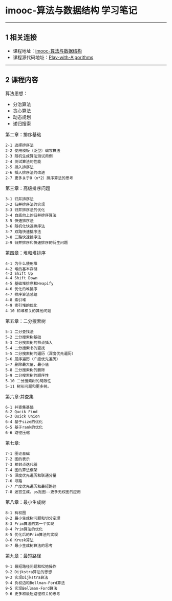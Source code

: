 # imooc-算法与数据结构 学习笔记

---
## 1 相关连接

- 课程地址：[imooc-算法与数据结构](http://coding.imooc.com/class/71.html) 
- 课程源代码地址：[Play-with-Algorithms](https://github.com/liuyubobobo/Play-with-Algorithms)

---
## 2 课程内容

算法思想：

- 分治算法
- 贪心算法
- 动态规划
- 递归搜索

第二章：排序基础

	2-1 选择排序法
	2-2 使用模板（泛型）编写算法
	2-3 随机生成算法测试用例
	2-4 测试算法的性能
	2-5 插入排序法
	2-6 插入排序法的改进
	2-7 更多关于O（n*2）排序算法的思考
	
第三章：高级排序问题

	3-1 归并排序法
	3-2 归并排序法的实现
	3-3 归并排序法的优化
	3-4 自底向上的归并排序算法
	3-5 快速排序法
	3-6 随机化快速排序法
	3-7 双路快速排序法
	3-8 三路快速排序法
	3-9 归并排序和快速排序的衍生问题
	
第四章：堆和堆排序

	4-1 为什么使用堆
	4-2 堆的基本存储
	4-3 Shift Up
	4-4 Shift Down
	4-5 基础堆排序和Heapify
	4-6 优化的堆排序
	4-7 排序算法总结
	4-8 索引堆
	4-9 索引堆的优化
	4-10 和堆相关的其他问题
	
第五章：二分搜索树

	5-1 二分查找法
	5-2 二分搜索树基础
	5-3 二分搜索树的节点插入
	5-4 二分搜索书的查找
	5-5 二分搜索树的遍历（深度优先遍历）
	5-6 层序遍历（广度优先遍历）
	5-7 删除最大值，最小值
	5-8 二分搜索树的删除
	5-9 二分搜索树的顺序性
	5-10 二分搜索树的局限性
	5-11 树形问题和更多树。
	
第六章:并查集

	6-1 并查集基础
	6-2 Qucik Find
	6-3 Quick Union
	6-4 基于size的优化
	6-5 基于rank的优化
	6-6 路径压缩
	
第七章: 

	7-1 图论基础
	7-2 图的表示
	7-3 相邻点迭代器
	7-4 图的算法框架
	7-5 深度优先遍历和联通分量
	7-6 寻路
	7-7 广度优先遍历和最短路径
	7-8 迷宫生成，ps抠图--更多无权图的应用
	
第八章：最小生成树

	8-1 有权图
	8-2 最小生成树问题和切分定理
	8-3 Prim算法的第一个实现
	8-4 Prim算法的优化
	8-5 优化后的Prim算法的实现
	8-6 Krusk算法
	8-7 最小生成树算法的思考
	
第九章：最短路径

	9-1 最短路径问题和松弛操作
	9-2 Dijkstra算法的思想
	9-3 实现Dijkstra算法
	9-4 负权边和Bellman-Ford算法
	9-5 实现Bellman-Ford算法
	9-6 更多和最短路径相关的思考